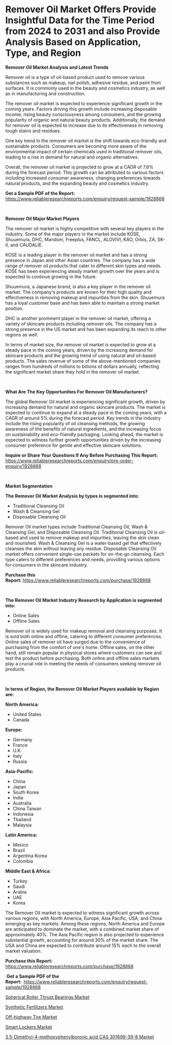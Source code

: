<p><h1>Remover Oil Market Offers Provide Insightful Data for the Time Period from 2024 to 2031 and also Provide Analysis Based on Application, Type, and Region</h1></p><p><strong>Remover Oil Market Analysis and Latest Trends</strong></p>
<p><p>Remover oil is a type of oil-based product used to remove various substances such as makeup, nail polish, adhesive residue, and paint from surfaces. It is commonly used in the beauty and cosmetics industry, as well as in manufacturing and construction.</p><p>The remover oil market is expected to experience significant growth in the coming years. Factors driving this growth include increasing disposable income, rising beauty consciousness among consumers, and the growing popularity of organic and natural beauty products. Additionally, the demand for remover oil is expected to increase due to its effectiveness in removing tough stains and residues.</p><p>One key trend in the remover oil market is the shift towards eco-friendly and sustainable products. Consumers are becoming more aware of the environmental impact of certain chemicals used in traditional remover oils, leading to a rise in demand for natural and organic alternatives.</p><p>Overall, the remover oil market is projected to grow at a CAGR of 7.6% during the forecast period. This growth can be attributed to various factors including increased consumer awareness, changing preferences towards natural products, and the expanding beauty and cosmetics industry.</p></p>
<p><strong>Get a Sample PDF of the Report:&nbsp;</strong> <a href="https://www.reliableresearchreports.com/enquiry/request-sample/1928868">https://www.reliableresearchreports.com/enquiry/request-sample/1928868</a></p>
<p>&nbsp;</p>
<p><strong>Remover Oil Major Market Players</strong></p>
<p><p>The remover oil market is highly competitive with several key players in the industry. Some of the major players in the market include KOSE, Shuuemura, DHC, Mandom, Freeplus, FANCL, ALOVIVI, KAO, Orbis, ZA, SK-II, and CAUDALIE.</p><p>KOSE is a leading player in the remover oil market and has a strong presence in Japan and other Asian countries. The company has a wide range of remover oil products that cater to different skin types and needs. KOSE has been experiencing steady market growth over the years and is expected to continue growing in the future.</p><p>Shuuemura, a Japanese brand, is also a key player in the remover oil market. The company's products are known for their high quality and effectiveness in removing makeup and impurities from the skin. Shuuemura has a loyal customer base and has been able to maintain a strong market position.</p><p>DHC is another prominent player in the remover oil market, offering a variety of skincare products including remover oils. The company has a strong presence in the US market and has been expanding its reach to other regions as well.</p><p>In terms of market size, the remover oil market is expected to grow at a steady pace in the coming years, driven by the increasing demand for skincare products and the growing trend of using natural and oil-based products. The sales revenue of some of the above-mentioned companies ranges from hundreds of millions to billions of dollars annually, reflecting the significant market share they hold in the remover oil market.</p></p>
<p>&nbsp;</p>
<p><strong>What Are The Key Opportunities For Remover Oil Manufacturers?</strong></p>
<p><p>The global Remover Oil market is experiencing significant growth, driven by increasing demand for natural and organic skincare products. The market is expected to continue to expand at a steady pace in the coming years, with a CAGR of around 5% during the forecast period. Key trends in the industry include the rising popularity of oil cleansing methods, the growing awareness of the benefits of natural ingredients, and the increasing focus on sustainability and eco-friendly packaging. Looking ahead, the market is expected to witness further growth opportunities driven by the increasing consumer preference for gentle and effective skincare solutions.</p></p>
<p><strong>Inquire or Share Your Questions If Any Before Purchasing This Report:</strong> <a href="https://www.reliableresearchreports.com/enquiry/pre-order-enquiry/1928868">https://www.reliableresearchreports.com/enquiry/pre-order-enquiry/1928868</a></p>
<p>&nbsp;</p>
<p><strong>Market Segmentation</strong></p>
<p><strong>The Remover Oil Market Analysis by types is segmented into:</strong></p>
<p><ul><li>Traditional Cleansing Oil</li><li>Wash & Cleansing Gel</li><li>Disposable Cleansing Oil</li></ul></p>
<p><p>Remover Oil market types include Traditional Cleansing Oil, Wash & Cleansing Gel, and Disposable Cleansing Oil. Traditional Cleansing Oil is oil-based and used to remove makeup and impurities, leaving the skin clean and nourished. Wash & Cleansing Gel is a water-based gel that effectively cleanses the skin without leaving any residue. Disposable Cleansing Oil market offers convenient single-use packets for on-the-go cleansing. Each type caters to different preferences and needs, providing various options for consumers in the skincare industry.</p></p>
<p><strong>Purchase this Report:&nbsp;</strong><a href="https://www.reliableresearchreports.com/purchase/1928868">https://www.reliableresearchreports.com/purchase/1928868</a></p>
<p>&nbsp;</p>
<p><strong>The Remover Oil Market Industry Research by Application is segmented into:</strong></p>
<p><ul><li>Online Sales</li><li>Offline Sales</li></ul></p>
<p><p>Remover oil is widely used for makeup removal and cleansing purposes. It is sold both online and offline, catering to different consumer preferences. Online sales of remover oil have surged due to the convenience of purchasing from the comfort of one's home. Offline sales, on the other hand, still remain popular in physical stores where customers can see and test the product before purchasing. Both online and offline sales markets play a crucial role in meeting the needs of consumers seeking remover oil products.</p></p>
<p>&nbsp;</p>
<p><strong>In terms of Region, the Remover Oil Market Players available by Region are:</strong></p>
<p>
    <p> <strong> North America: </strong>
        <ul>
            <li>United States</li>
            <li>Canada</li>
        </ul>
        </p> 
    <p> <strong> Europe: </strong>
        <ul>
            <li>Germany</li>
            <li>France</li>
            <li>U.K.</li>
            <li>Italy</li>
            <li>Russia</li>
        </ul>
        </p> 
    <p> <strong> Asia-Pacific: </strong>
        <ul>
            <li>China</li>
            <li>Japan</li>
            <li>South Korea</li>
            <li>India</li>
            <li>Australia</li>
            <li>China Taiwan</li>
            <li>Indonesia</li>
            <li>Thailand</li>
            <li>Malaysia</li>
        </ul>
        </p> 
    <p> <strong> Latin America: </strong>
        <ul>
            <li>Mexico</li>
            <li>Brazil</li>
            <li>Argentina Korea</li>
            <li>Colombia</li>
        </ul>
        </p> 
    <p> <strong> Middle East & Africa: </strong>
        <ul>
            <li>Turkey</li>
            <li>Saudi</li>
            <li>Arabia</li>
            <li>UAE</li>
            <li>Korea</li>
        </ul>
    </p>
    </p>
<p><p>The Remover Oil market is expected to witness significant growth across various regions, with North America, Europe, Asia Pacific, USA, and China emerging as key markets. Among these regions, North America and Europe are anticipated to dominate the market, with a combined market share of approximately 40%. The Asia Pacific region is also projected to experience substantial growth, accounting for around 30% of the market share. The USA and China are expected to contribute around 15% each to the overall market valuation.</p></p>
<p><strong>Purchase this Report: </strong><a href="https://www.reliableresearchreports.com/purchase/1928868">https://www.reliableresearchreports.com/purchase/1928868</a></p>
<p>&nbsp;<strong>Get a Sample PDF of the Report:&nbsp;&nbsp;</strong><a href="https://www.reliableresearchreports.com/enquiry/request-sample/1928868">https://www.reliableresearchreports.com/enquiry/request-sample/1928868</a></p>
<p><strong></strong></p>
<p><p><a href="https://view.publitas.com/reportprime-1/spherical-roller-thrust-bearings-market-challenges-opportunities-and-growth-drivers-and-major-market-players-forecasted-for-period-from-2024-2031/">Spherical Roller Thrust Bearings Market</a></p><p><a href="https://view.publitas.com/reportprime-1/synthetic-fertilizers-market-size-global-industry-overview-market-segmentation-and-forecast-2024-to-2031/">Synthetic Fertilizers Market</a></p><p><a href="https://five-trouble-98a.notion.site/Off-highway-Tire-Market-Analysis-and-Market-Size-Global-Industry-Overview-Market-Segmentation-and--39d67cc615564038af424b9fcf2efbd7">Off-highway Tire Market</a></p><p><a href="https://nifty-kite-d51.notion.site/Smart-Lockers-Market-Share-Market-New-Trends-Analysis-Report-By-Type-By-Application-By-End-use--3e42fd2b302a478398e404e9475d2e19">Smart Lockers Market</a></p><p><a href="https://ivy-potential-64b.notion.site/3-5-Dimethyl-4-methoxyphenylboronic-acid-CAS-301699-39-8-Market-Analysis-and-Market-Size-Global-Ind-f26e35e9227b4da09d077277e93446a4">3,5-Dimethyl-4-methoxyphenylboronic acid CAS 301699-39-8 Market</a></p></p>